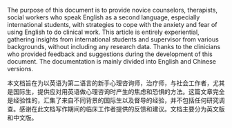 The purpose of this document is to provide novice counselors, therapists, social workers who speak English as a second language, especially international students, with strategies to cope with the anxiety and fear of using English to do clinical work. This article is entirely experiential, gathering insights from international students and supervisor from various backgrounds, without including any research data. Thanks to the clinicians who provided feedback and suggestions during the development of this document. The documentation is mainly divided into English and Chinese versions.

本文档旨在为以英语为第二语言的新手心理咨询师，治疗师，与社会工作者，尤其是国际生，提供应对用英语做心理咨询时产生的焦虑和恐惧的方法。这篇文章完全是经验性的，汇集了来自不同背景的国际生以及督导的经验，并不包括任何研究调查。感谢在此文档写作期间的临床工作者提供的反馈和建议。文档主要分为英文版和中文版。
